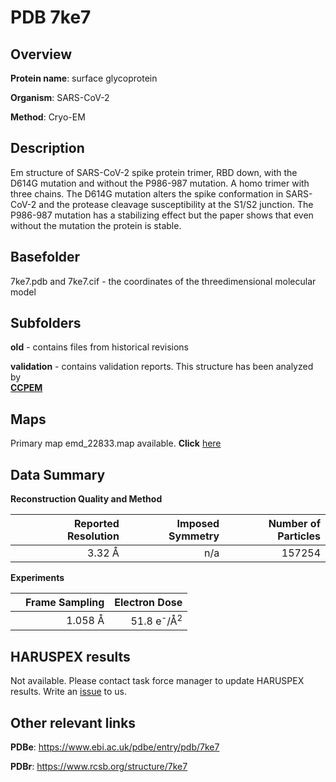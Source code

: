# PDB 7ke7

## Overview

**Protein name**: surface glycoprotein

**Organism**: SARS-CoV-2

**Method**: Cryo-EM

## Description

Em structure of SARS-CoV-2 spike protein trimer, RBD down, with the D614G mutation and without the P986-987 mutation. A homo trimer with three chains. The D614G mutation alters the spike conformation in SARS-CoV-2 and the protease cleavage susceptibility at the S1/S2 junction. The P986-987 mutation has a stabilizing effect but the paper shows that even without the mutation the protein is stable. 

## Basefolder

7ke7.pdb and 7ke7.cif - the coordinates of the threedimensional molecular model

## Subfolders



**old** - contains files from historical revisions

**validation** - contains validation reports. This structure has been analyzed by <br>     [**CCPEM**](https://github.com/thorn-lab/coronavirus_structural_task_force/tree/master/pdb/surface_glycoprotein/SARS-CoV-2/7ke7/validation/ccpem-validation)



## Maps

Primary map emd_22833.map available. **Click** [here](http://ftp.wwpdb.org/pub/emdb/structures/EMD-22833/map/) 

## Data Summary
**Reconstruction Quality and Method**

|   | Reported Resolution | Imposed Symmetry | Number of Particles |
|---|-------------:|----------------:|--------------:|
|   |3.32 Å|n/a|157254|

**Experiments**

|   | Frame Sampling | Electron Dose |
|---|-------------:|----------------:|
|   |1.058 Å|51.8 e<sup>-</sup>/Å<sup>2</sup>|

## HARUSPEX results

Not available. Please contact task force manager to update HARUSPEX results. Write an [issue](https://github.com/thorn-lab/coronavirus_structural_task_force/issues) to us.

## Other relevant links 
**PDBe**:  https://www.ebi.ac.uk/pdbe/entry/pdb/7ke7
 
**PDBr**: https://www.rcsb.org/structure/7ke7 

